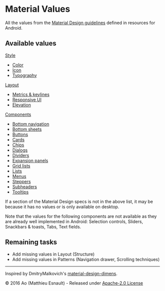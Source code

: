 Material Values
===============

All the values from the [Material Design guidelines](https://material.google.com) defined in resources for Android.


Available values
----------------

[Style](https://github.com/Aohayou/MaterialValues/tree/master/materialvalues/src/main/res-style/values)
- [Color](https://github.com/Aohayou/MaterialValues/blob/master/materialvalues/src/main/res-style/values/colors.xml)
- [Icon](https://github.com/Aohayou/MaterialValues/blob/master/materialvalues/src/main/res-style/values/icons.xml)
- [Typography](https://github.com/Aohayou/MaterialValues/blob/master/materialvalues/src/main/res-style/values/typography.xml)

[Layout](https://github.com/Aohayou/MaterialValues/tree/master/materialvalues/src/main/res-layout/values)
- [Metrics & keylines](https://github.com/Aohayou/MaterialValues/blob/master/materialvalues/src/main/res-layout/values/keylines.xml)
- [Responsive UI](https://github.com/Aohayou/MaterialValues/blob/master/materialvalues/src/main/res-layout/values/responsive.xml)
- [Elevation](https://github.com/Aohayou/MaterialValues/blob/master/materialvalues/src/main/res-layout/values/elevation.xml)

[Components](https://github.com/Aohayou/MaterialValues/tree/master/materialvalues/src/main/res-component/values)
- [Bottom navigation](https://github.com/Aohayou/MaterialValues/blob/master/materialvalues/src/main/res-component/values/bottom_navigation.xml)
- [Bottom sheets](https://github.com/Aohayou/MaterialValues/blob/master/materialvalues/src/main/res-component/values/bottom_sheet.xml)
- [Buttons](https://github.com/Aohayou/MaterialValues/blob/master/materialvalues/src/main/res-component/values/button.xml)
- [Cards](https://github.com/Aohayou/MaterialValues/blob/master/materialvalues/src/main/res-component/values/card.xml)
- [Chips](https://github.com/Aohayou/MaterialValues/blob/master/materialvalues/src/main/res-component/values/dialog.xml)
- [Dialogs](https://github.com/Aohayou/MaterialValues/blob/master/materialvalues/src/main/res-component/values/dialog.xml)
- [Dividers](https://github.com/Aohayou/MaterialValues/blob/master/materialvalues/src/main/res-component/values/divider.xml)
- [Expansion panels](https://github.com/Aohayou/MaterialValues/blob/master/materialvalues/src/main/res-component/values/expansion_panel.xml)
- [Grid lists](https://github.com/Aohayou/MaterialValues/blob/master/materialvalues/src/main/res-component/values/grid_list.xml)
- [Lists](https://github.com/Aohayou/MaterialValues/blob/master/materialvalues/src/main/res-component/values/list.xml)
- [Menus](https://github.com/Aohayou/MaterialValues/blob/master/materialvalues/src/main/res-component/values/menu.xml)
- [Steppers](https://github.com/Aohayou/MaterialValues/blob/master/materialvalues/src/main/res-component/values/stepper.xml)
- [Subheaders](https://github.com/Aohayou/MaterialValues/blob/master/materialvalues/src/main/res-component/values/subheader.xml)
- [Tooltips](https://github.com/Aohayou/MaterialValues/blob/master/materialvalues/src/main/res-component/values/tooltip.xml)


If a section of the Material Design specs is not in the above list, it may be because it has no values or is only available on desktop.

Note that the values for the following components are not available as they are already well implemented in Android: Selection controls, Sliders, Snackbars & toasts, Tabs, Text fields.


Remaining tasks
---------------

- Add missing values in Layout (Structure)
- Add missing values in Patterns (Navigation drawer, Scrolling techniques)


-----

Inspired by DmitryMalkovich's [material-design-dimens](https://github.com/DmitryMalkovich/material-design-dimens).

© 2016 Ao (Matthieu Esnault) - Released under [Apache-2.0 License](https://raw.githubusercontent.com/Aohayou/MaterialValues/master/LICENSE)

